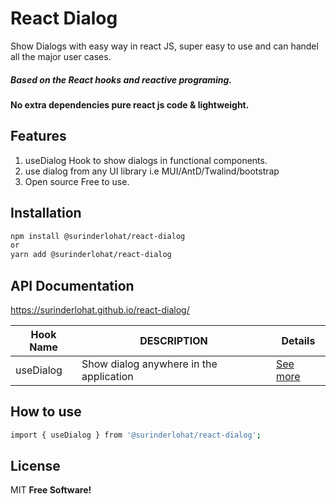 # React Dialog

Show Dialogs with easy way in react JS, super easy to use and can handel all the major user cases.
##### Based on the React hooks and reactive programing.
#### No extra dependencies pure react js code & lightweight.

## Features
1. useDialog Hook to show dialogs in functional components.
3. use dialog from any UI library i.e MUI/AntD/Twalind/bootstrap  
2. Open source Free to use.

## Installation
```sh
npm install @surinderlohat/react-dialog
or
yarn add @surinderlohat/react-dialog
```
## API Documentation
https://surinderlohat.github.io/react-dialog/

| Hook Name |  DESCRIPTION | Details
| ------ | ------ | ----- |
| useDialog  | Show dialog anywhere in the application | [See more](https://github.com/surinderlohat/react-dialog)


## How to use
```sh
import { useDialog } from '@surinderlohat/react-dialog';

```

## License
MIT **Free Software!**
